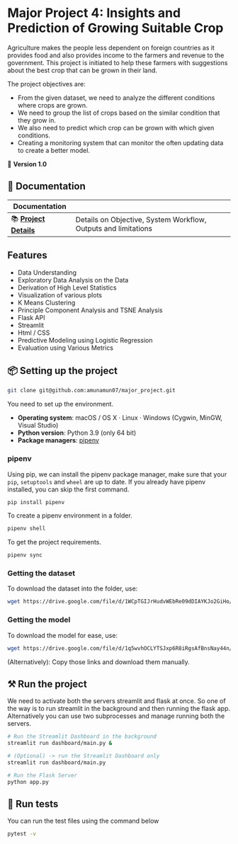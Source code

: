 # Major Project 4: Insights and Prediction of Growing Suitable Crop

Agriculture makes the people less dependent on foreign countries as it provides food and also provides income to the farmers and revenue to the government. 
This project is initiated to help these farmers with suggestions about the best crop that can be grown in their land.

The project objectives are:
- From the given dataset, we need to analyze the different conditions where crops are grown.
- We need to group the list of crops based on the similar condition that they grow in.
- We also need to predict which crop can be grown with which given conditions.
- Creating a monitoring system that can monitor the often updating data to create a better model.


💫 **Version 1.0**
## 📖 Documentation

| Documentation              |                                                                |
| -------------------------- | -------------------------------------------------------------- |
| 📚 **[Project Details]**   | Details on Objective, System Workflow, Outputs and limitations                             | |

[Project Details]: https://docs.google.com/document/d/16azcveBOR0jl3mDAY437wPh1UlI_ezPo6L5IIcT9SMM/edit?usp=sharing

## Features

- Data Understanding
- Exploratory Data Analysis on the Data
- Derivation of High Level Statistics
- Visualization of various plots
- K Means Clustering
- Principle Component Analysis and TSNE Analysis
- Flask API
- Streamlit
- Html / CSS
- Predictive Modeling using Logistic Regression
- Evaluation using Various Metrics


## 📦 Setting up the project
```bash
git clone git@github.com:amunamun07/major_project.git
```

You need to set up the environment.

- **Operating system**: macOS / OS X · Linux · Windows (Cygwin, MinGW, Visual
  Studio)
- **Python version**: Python 3.9 (only 64 bit)
- **Package managers**: [pipenv]

[pipenv]: https://pypi.org/project/pipenv/

### pipenv

Using pip, we can install the pipenv package manager, make sure that
your `pip`, `setuptools` and `wheel` are up to date. If you already have 
pipenv installed, you can skip the first command.

```bash
pip install pipenv
```
To create a pipenv environment in a folder.
```bash
pipenv shell
```
To get the project requirements.
```bash
pipenv sync
```

### Getting the dataset

To download the dataset into the folder, use:
```bash
wget https://drive.google.com/file/d/1WCpTGIJrHudvWEbRe09dDIAYKJo2GiHo/view?usp=sharing crop_data.csv
```

### Getting the model

To download the model for ease, use:
```bash
wget https://drive.google.com/file/d/1q5wvhOCLYTSJxp6R8iRgsAfBnsNay44n/view?usp=sharing model.plk
```
(Alternatively): Copy those links and download them manually.

## ⚒ Run the project

We need to activate both the servers streamlit and flask at once. So one of the way is to run streamlit
in the background and then running the flask app.
Alternatively you can use two subprocesses and manage running both the servers.

```bash
# Run the Streamlit Dashboard in the background
streamlit run dashboard/main.py &

# (Optional) -> run the Streamlit Dashboard only
streamlit run dashboard/main.py

# Run the Flask Server
python app.py
```

## 🚦 Run tests

You can run the test files using the command below

```bash
pytest -v
